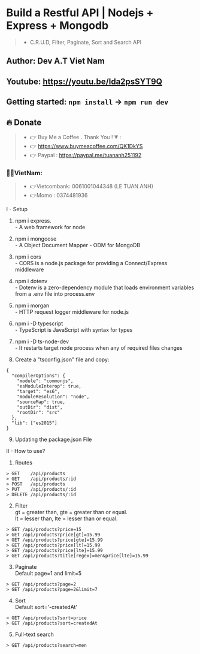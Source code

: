 # Build a Restful API | Nodejs + Express + Mongodb 
> + C.R.U.D, Filter, Paginate, Sort and Search API
## Author: Dev A.T Viet Nam
## Youtube: https://youtu.be/lda2psSYT9Q
## Getting started: `npm install` -> `npm run dev`
## 🔥 Donate
> + 👉 Buy Me a Coffee . Thank You ! 💗 :
> + 👉 https://www.buymeacoffee.com/QK1DkYS
> + 👉 Paypal : https://paypal.me/tuananh251192

### 👻👻VietNam: 
> + 👉Vietcombank: 0061001044348 (LE TUAN ANH)
> + 👉Momo : 0374481936

I - Setup
  1. npm i express.    
    - A web framework for node

  2. npm i mongoose      
    - A Object Document Mapper - ODM for MongoDB

  3. npm i cors      
    - CORS is a node.js package for providing a Connect/Express middleware

  4. npm i dotenv         
    - Dotenv is a zero-dependency module that loads environment variables from a .env file into process.env

  5. npm i morgan         
    - HTTP request logger middleware for node.js

  6. npm i -D typescript       
    - TypeScript is JavaScript with syntax for types

  7. npm i -D ts-node-dev       
    - It restarts target node process when any of required files changes

  8. Create a "tsconfig.json" file and copy:     
  
    {
      "compilerOptions": {
        "module": "commonjs",
        "esModuleInterop": true,
        "target": "es6",
        "moduleResolution": "node",
        "sourceMap": true,
        "outDir": "dist",
        "rootDir": "src"
      },
      "lib": ["es2015"]
    }

  9. Updating the package.json File

II - How to use?
  1. Routes  

    > GET    /api/products
    > GET    /api/products/:id
    > POST   /api/products
    > PUT    /api/products/:id
    > DELETE /api/products/:id

  2. Filter        
    gt = greater than, gte = greater than or equal.       
    lt = lesser than, lte = lesser than or equal.    
    
    > GET /api/products?price=15
    > GET /api/products?price[gt]=15.99
    > GET /api/products?price[gte]=15.99
    > GET /api/products?price[lt]=15.99
    > GET /api/products?price[lte]=15.99
    > GET /api/products?title[regex]=men&price[lte]=15.99

  3. Paginate               
    Default page=1 and limit=5    
    
    > GET /api/products?page=2
    > GET /api/products?page=2&limit=7

  4. Sort       
    Default sort='-createdAt'         
    
    > GET /api/products?sort=price
    > GET /api/products?sort=createdAt

  5. Full-text search    
  
    > GET /api/products?search=men
